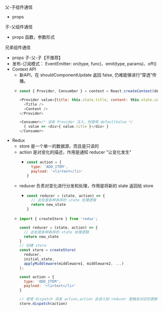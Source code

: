 父-子组件通信
  * props

子-父组件通信
  * props 函数，参数形式

兄弟组件通信
  * props 子-父-子【不推荐】
  * 发布-订阅模式： EventEmitter: on(type, func)、emit(type, params)、off()
  * Context API
    * 新API，在 shouldComponentUpdate 返回 false, 仍难能够进行“穿透”传播。
    * ```js
      const { Provider, Consumber } = context = React.createContext(defaultValue)

      <Provider value={title: this.state.title, content: this.state.content}>
        <Title />
        <Content />
      </Provider>

      <Consumer>/* 没有 Provider 注入，则使用 defaultValue */
        { value => <div>{ value.title }</div> }
      </Consumer>
      ```
  * Redux
    * store 是一个单一的数据源，而且是只读的
    * action 是对变化的描述，作用是通知 reducer "让变化发生"
      * ```js
        const action = {
          type: 'ADD_ITEM',
          payload: '<li>text</li>'
        }
        ```
    * reducer 负责对变化进行分发和处理，作用是将新的 state 返回给 store
      * ```js
        const reducer = (state, action) => {
          // 此处是各种各样的 state 处理逻辑
          return new_state
        }
        ```
    * ```js
      import { createStore } from 'redux';

      const reducer = (state, action) => {
        // 此处是各种各样的 state 处理逻辑
        return new_state
      }
      // 创建 store
      const store = createStore(
        reducer,
        initial_state,
        applyMiddleware(middleware1, middleware2, ...)
      );

      const action = {
        type: 'ADD_ITEM',
        payload: '<li>text</li>'
      }

      // 使用 dispatch 派发 action,action 会进入到 reducer 里触发对应的更新
      store.dispatch(action)
      ```
